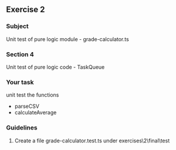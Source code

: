 <h2>Exercise 2</h2>

<h3>Subject</h3> 
Unit test of pure logic module - grade-calculator.ts  

<h3>Section 4 </h3>
Unit test of pure logic code - TaskQueue

<h3>Your task</h3>
unit test the functions
<ul>
<li>parseCSV</li>
<li>calculateAverage</li>
</ul>


<h3>Guidelines</h3>
<ol>
<li>Create a file grade-calculator.test.ts under exercises\2\final\test</li>
</ol>
